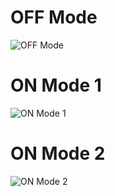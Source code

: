 # OFF Mode
![OFF Mode](https://user-images.githubusercontent.com/101244018/164678617-87cc4f95-920f-45b2-acd7-10a1b1b800c9.png)


# ON Mode 1
![ON Mode 1](https://user-images.githubusercontent.com/101244018/164678641-d39502d6-f733-4fee-b720-b97bd5bb510a.png)


# ON Mode 2
![ON Mode 2](https://user-images.githubusercontent.com/101244018/164678688-1b91298e-feb5-43c7-a8b0-e08d403222c2.png)



